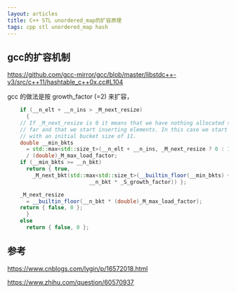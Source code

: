 ```yaml
---
layout: articles
title: C++ STL unordered_map的扩容原理
tags: cpp stl unordered_map hash
---
```


## gcc的扩容机制


https://github.com/gcc-mirror/gcc/blob/master/libstdc++-v3/src/c++11/hashtable_c++0x.cc#L104

gcc 的做法是按 growth_factor (=2) 来扩容，

```cpp
    if (__n_elt + __n_ins > _M_next_resize)
      {
	// If _M_next_resize is 0 it means that we have nothing allocated so
	// far and that we start inserting elements. In this case we start
	// with an initial bucket size of 11.
	double __min_bkts
	  = std::max<std::size_t>(__n_elt + __n_ins, _M_next_resize ? 0 : 11)
	  / (double)_M_max_load_factor;
	if (__min_bkts >= __n_bkt)
	  return { true,
	    _M_next_bkt(std::max<std::size_t>(__builtin_floor(__min_bkts) + 1,
					      __n_bkt * _S_growth_factor)) };

	_M_next_resize
	  = __builtin_floor(__n_bkt * (double)_M_max_load_factor);
	return { false, 0 };
      }
    else
      return { false, 0 };

```
## 参考

https://www.cnblogs.com/lygin/p/16572018.html

https://www.zhihu.com/question/60570937